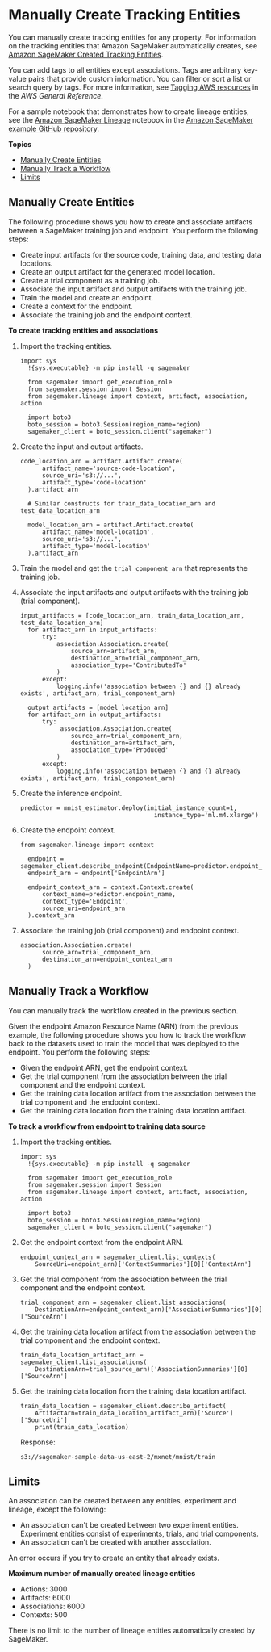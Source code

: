 # Manually Create Tracking Entities<a name="lineage-tracking-manual-creation"></a>

You can manually create tracking entities for any property\. For information on the tracking entities that Amazon SageMaker automatically creates, see [Amazon SageMaker Created Tracking Entities](lineage-tracking-auto-creation.md)\.

You can add tags to all entities except associations\. Tags are arbitrary key\-value pairs that provide custom information\. You can filter or sort a list or search query by tags\. For more information, see [Tagging AWS resources](https://docs.aws.amazon.com/general/latest/gr/aws_tagging.html) in the *AWS General Reference*\.

For a sample notebook that demonstrates how to create lineage entities, see the [Amazon SageMaker Lineage](https://github.com/aws/amazon-sagemaker-examples/tree/master/sagemaker-lineage) notebook in the [Amazon SageMaker example GitHub repository](https://github.com/awslabs/amazon-sagemaker-examples)\.

**Topics**
+ [Manually Create Entities](#lineage-tracking-manual-create)
+ [Manually Track a Workflow](#lineage-tracking-manual-track)
+ [Limits](#lineage-tracking-manual-track-limits)

## Manually Create Entities<a name="lineage-tracking-manual-create"></a>

The following procedure shows you how to create and associate artifacts between a SageMaker training job and endpoint\. You perform the following steps:
+ Create input artifacts for the source code, training data, and testing data locations\.
+ Create an output artifact for the generated model location\.
+ Create a trial component as a training job\.
+ Associate the input artifact and output artifacts with the training job\.
+ Train the model and create an endpoint\.
+ Create a context for the endpoint\.
+ Associate the training job and the endpoint context\.

**To create tracking entities and associations**

1. Import the tracking entities\.

   ```
   import sys
     !{sys.executable} -m pip install -q sagemaker
   
     from sagemaker import get_execution_role
     from sagemaker.session import Session
     from sagemaker.lineage import context, artifact, association, action
   
     import boto3
     boto_session = boto3.Session(region_name=region)
     sagemaker_client = boto_session.client("sagemaker")
   ```

1. Create the input and output artifacts\.

   ```
   code_location_arn = artifact.Artifact.create(
         artifact_name='source-code-location',
         source_uri='s3://...',
         artifact_type='code-location'
     ).artifact_arn
   
     # Similar constructs for train_data_location_arn and test_data_location_arn
   
     model_location_arn = artifact.Artifact.create(
         artifact_name='model-location',
         source_uri='s3://...',
         artifact_type='model-location'
     ).artifact_arn
   ```

1. Train the model and get the `trial_component_arn` that represents the training job\.

1. Associate the input artifacts and output artifacts with the training job \(trial component\)\.

   ```
   input_artifacts = [code_location_arn, train_data_location_arn, test_data_location_arn]
     for artifact_arn in input_artifacts:
         try:
             association.Association.create(
                 source_arn=artifact_arn,
                 destination_arn=trial_component_arn,
                 association_type='ContributedTo'
             )
         except:
             logging.info('association between {} and {} already exists', artifact_arn, trial_component_arn)
   
     output_artifacts = [model_location_arn]
     for artifact_arn in output_artifacts:
         try:
              association.Association.create(
                 source_arn=trial_component_arn,
                 destination_arn=artifact_arn,
                 association_type='Produced'
             )
         except:
             logging.info('association between {} and {} already exists', artifact_arn, trial_component_arn)
   ```

1. Create the inference endpoint\.

   ```
   predictor = mnist_estimator.deploy(initial_instance_count=1,
                                        instance_type='ml.m4.xlarge')
   ```

1. Create the endpoint context\.

   ```
   from sagemaker.lineage import context
   
     endpoint = sagemaker_client.describe_endpoint(EndpointName=predictor.endpoint_name)
     endpoint_arn = endpoint['EndpointArn']
   
     endpoint_context_arn = context.Context.create(
         context_name=predictor.endpoint_name,
         context_type='Endpoint',
         source_uri=endpoint_arn
     ).context_arn
   ```

1. Associate the training job \(trial component\) and endpoint context\.

   ```
   association.Association.create(
         source_arn=trial_component_arn,
         destination_arn=endpoint_context_arn
     )
   ```

## Manually Track a Workflow<a name="lineage-tracking-manual-track"></a>

You can manually track the workflow created in the previous section\.

Given the endpoint Amazon Resource Name \(ARN\) from the previous example, the following procedure shows you how to track the workflow back to the datasets used to train the model that was deployed to the endpoint\. You perform the following steps:
+ Given the endpoint ARN, get the endpoint context\.
+ Get the trial component from the association between the trial component and the endpoint context\.
+ Get the training data location artifact from the association between the trial component and the endpoint context\.
+ Get the training data location from the training data location artifact\.

**To track a workflow from endpoint to training data source**

1. Import the tracking entities\.

   ```
   import sys
     !{sys.executable} -m pip install -q sagemaker
   
     from sagemaker import get_execution_role
     from sagemaker.session import Session
     from sagemaker.lineage import context, artifact, association, action
   
     import boto3
     boto_session = boto3.Session(region_name=region)
     sagemaker_client = boto_session.client("sagemaker")
   ```

1. Get the endpoint context from the endpoint ARN\.

   ```
   endpoint_context_arn = sagemaker_client.list_contexts(
       SourceUri=endpoint_arn)['ContextSummaries'][0]['ContextArn']
   ```

1. Get the trial component from the association between the trial component and the endpoint context\.

   ```
   trial_component_arn = sagemaker_client.list_associations(
       DestinationArn=endpoint_context_arn)['AssociationSummaries'][0]['SourceArn']
   ```

1. Get the training data location artifact from the association between the trial component and the endpoint context\.

   ```
   train_data_location_artifact_arn = sagemaker_client.list_associations(
       DestinationArn=trial_source_arn)['AssociationSummaries'][0]['SourceArn']
   ```

1. Get the training data location from the training data location artifact\.

   ```
   train_data_location = sagemaker_client.describe_artifact(
       ArtifactArn=train_data_location_artifact_arn)['Source']['SourceUri']
       print(train_data_location)
   ```

   Response:

   ```
   s3://sagemaker-sample-data-us-east-2/mxnet/mnist/train
   ```

## Limits<a name="lineage-tracking-manual-track-limits"></a>

An association can be created between any entities, experiment and lineage, except the following:
+ An association can't be created between two experiment entities\. Experiment entities consist of experiments, trials, and trial components\.
+ An association can't be created with another association\.

An error occurs if you try to create an entity that already exists\.

**Maximum number of manually created lineage entities**
+ Actions: 3000
+ Artifacts: 6000
+ Associations: 6000
+ Contexts: 500

There is no limit to the number of lineage entities automatically created by SageMaker\.